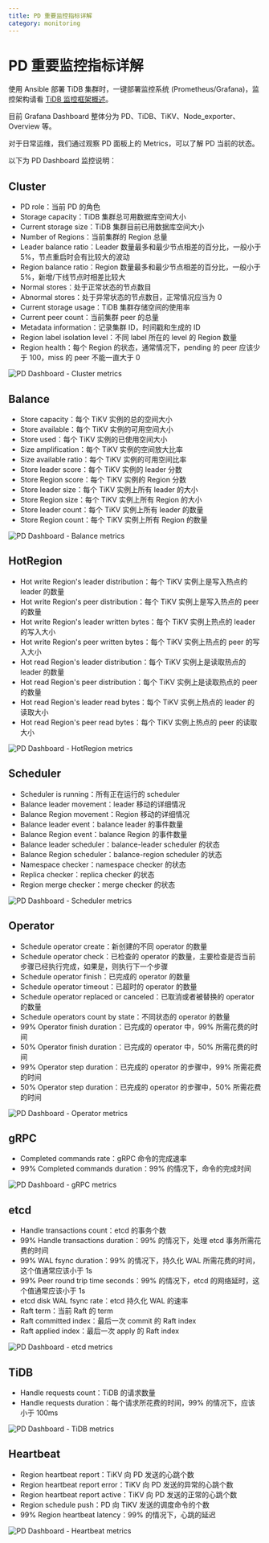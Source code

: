 ```yaml
---
title: PD 重要监控指标详解
category: monitoring
---
```


# PD 重要监控指标详解

使用 Ansible 部署 TiDB 集群时，一键部署监控系统 (Prometheus/Grafana)，监控架构请看 [TiDB 监控框架概述](../op-guide/monitor-overview.md)。

目前 Grafana Dashboard 整体分为 PD、TiDB、TiKV、Node\_exporter、Overview 等。

对于日常运维，我们通过观察 PD 面板上的 Metrics，可以了解 PD 当前的状态。

以下为 PD Dashboard 监控说明：

## Cluster

- PD role：当前 PD 的角色
- Storage capacity：TiDB 集群总可用数据库空间大小
- Current storage size：TiDB 集群目前已用数据库空间大小
- Number of Regions：当前集群的 Region 总量
- Leader balance ratio：Leader 数量最多和最少节点相差的百分比，一般小于 5%，节点重启时会有比较大的波动
- Region balance ratio：Region 数量最多和最少节点相差的百分比，一般小于 5%，新增/下线节点时相差比较大
- Normal stores：处于正常状态的节点数目
- Abnormal stores：处于异常状态的节点数目，正常情况应当为 0
- Current storage usage：TiDB 集群存储空间的使用率
- Current peer count：当前集群 peer 的总量
- Metadata information：记录集群 ID，时间戳和生成的 ID
- Region label isolation level：不同 label 所在的 level 的 Region 数量
- Region health：每个 Region 的状态，通常情况下，pending 的 peer 应该少于 100，miss 的 peer 不能一直大于 0

![PD Dashboard - Cluster metrics](../media/pd-dashboard-cluster.png)

## Balance

- Store capacity：每个 TiKV 实例的总的空间大小
- Store available：每个 TiKV 实例的可用空间大小
- Store used：每个 TiKV 实例的已使用空间大小
- Size amplification：每个 TiKV 实例的空间放大比率
- Size available ratio：每个 TiKV 实例的可用空间比率
- Store leader score：每个 TiKV 实例的 leader 分数
- Store Region score：每个 TiKV 实例的 Region 分数
- Store leader size：每个 TiKV 实例上所有 leader 的大小
- Store Region size：每个 TiKV 实例上所有 Region 的大小
- Store leader count：每个 TiKV 实例上所有 leader 的数量
- Store Region count：每个 TiKV 实例上所有 Region 的数量

![PD Dashboard - Balance metrics](../media/pd-dashboard-balance.png)

## HotRegion

- Hot write Region's leader distribution：每个 TiKV 实例上是写入热点的 leader 的数量
- Hot write Region's peer distribution：每个 TiKV 实例上是写入热点的 peer 的数量
- Hot write Region's leader written bytes：每个 TiKV 实例上热点的 leader 的写入大小
- Hot write Region's peer written bytes：每个 TiKV 实例上热点的 peer 的写入大小
- Hot read Region's leader distribution：每个 TiKV 实例上是读取热点的 leader 的数量
- Hot read Region's peer distribution：每个 TiKV 实例上是读取热点的 peer 的数量
- Hot read Region's leader read bytes：每个 TiKV 实例上热点的 leader 的读取大小
- Hot read Region's peer read bytes：每个 TiKV 实例上热点的 peer 的读取大小

![PD Dashboard - HotRegion metrics](../media/pd-dashboard-hot-region.png)

## Scheduler

- Scheduler is running：所有正在运行的 scheduler
- Balance leader movement：leader 移动的详细情况
- Balance Region movement：Region 移动的详细情况
- Balance leader event：balance leader 的事件数量 
- Balance Region event：balance Region 的事件数量
- Balance leader scheduler：balance-leader scheduler 的状态
- Balance Region scheduler：balance-region scheduler 的状态
- Namespace checker：namespace checker 的状态
- Replica checker：replica checker 的状态
- Region merge checker：merge checker 的状态

![PD Dashboard - Scheduler metrics](../media/pd-dashboard-scheduler.png)

## Operator

- Schedule operator create：新创建的不同 operator 的数量
- Schedule operator check：已检查的 operator 的数量，主要检查是否当前步骤已经执行完成，如果是，则执行下一个步骤
- Schedule operator finish：已完成的 operator 的数量
- Schedule operator timeout：已超时的 operator 的数量
- Schedule operator replaced or canceled：已取消或者被替换的 operator 的数量
- Schedule operators count by state：不同状态的 operator 的数量
- 99% Operator finish duration：已完成的 operator 中，99% 所需花费的时间
- 50% Operator finish duration：已完成的 operator 中，50% 所需花费的时间
- 99% Operator step duration：已完成的 operator 的步骤中，99% 所需花费的时间
- 50% Operator step duration：已完成的 operator 的步骤中，50% 所需花费的时间

![PD Dashboard - Operator metrics](../media/pd-dashboard-operator.png)

## gRPC

- Completed commands rate：gRPC 命令的完成速率
- 99% Completed commands duration：99% 的情况下，命令的完成时间

![PD Dashboard - gRPC metrics](../media/pd-dashboard-grpc.png)

## etcd

- Handle transactions count：etcd 的事务个数
- 99% Handle transactions duration：99% 的情况下，处理 etcd 事务所需花费的时间
- 99% WAL fsync duration：99% 的情况下，持久化 WAL 所需花费的时间，这个值通常应该小于 1s
- 99% Peer round trip time seconds：99% 的情况下，etcd 的网络延时，这个值通常应该小于 1s
- etcd disk WAL fsync rate：etcd 持久化 WAL 的速率
- Raft term：当前 Raft 的 term
- Raft committed index：最后一次 commit 的 Raft index
- Raft applied index：最后一次 apply 的 Raft index

![PD Dashboard - etcd metrics](../media/pd-dashboard-etcd.png)

## TiDB

- Handle requests count：TiDB 的请求数量
- Handle requests duration：每个请求所花费的时间，99% 的情况下，应该小于 100ms

![PD Dashboard - TiDB metrics](../media/pd-dashboard-tidb.png)

## Heartbeat

- Region heartbeat report：TiKV 向 PD 发送的心跳个数
- Region heartbeat report error：TiKV 向 PD 发送的异常的心跳个数
- Region heartbeat report active：TiKV 向 PD 发送的正常的心跳个数
- Region schedule push：PD 向 TiKV 发送的调度命令的个数
- 99% Region heartbeat latency：99% 的情况下，心跳的延迟

![PD Dashboard - Heartbeat metrics](../media/pd-dashboard-heartbeat.png)